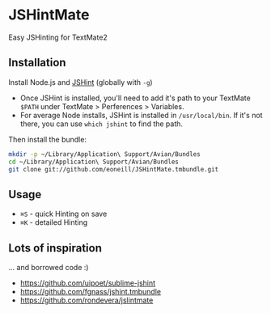 # JSHintMate

Easy JSHinting for TextMate2

## Installation

Install Node.js and [JSHint](http://www.jshint.com/install/) (globally with `-g`)

* Once JSHint is installed, you'll need to add it's path to your TextMate `$PATH` under TextMate > Perferences > Variables.
* For average Node installs, JSHint is installed in `/usr/local/bin`. If it's not there, you can use `which jshint` to find the path.

Then install the bundle:

```sh
mkdir -p ~/Library/Application\ Support/Avian/Bundles
cd ~/Library/Application\ Support/Avian/Bundles
git clone git://github.com/eoneill/JSHintMate.tmbundle.git
```

## Usage

* `⌘S` - quick Hinting on save
* `⌘K` - detailed Hinting

## Lots of inspiration
... and borrowed code :)

* https://github.com/uipoet/sublime-jshint
* https://github.com/fgnass/jshint.tmbundle
* https://github.com/rondevera/jslintmate
